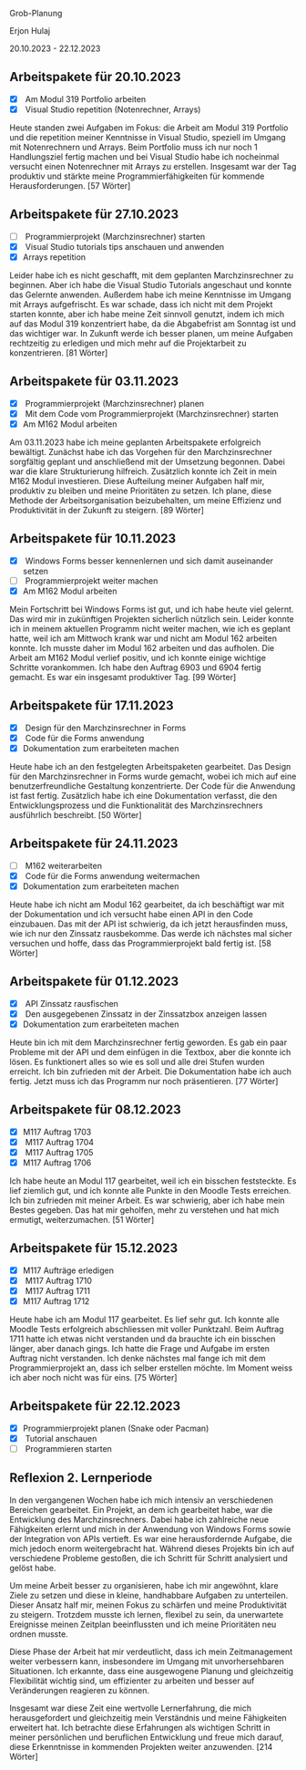 Grob-Planung

Erjon Hulaj

20.10.2023 - 22.12.2023

## Arbeitspakete für 20.10.2023

- [x]  Am Modul 319 Portfolio arbeiten
- [x]  Visual Studio repetition (Notenrechner, Arrays)

Heute standen zwei Aufgaben im Fokus: die Arbeit am Modul 319 Portfolio und die repetition meiner Kenntnisse in Visual Studio, speziell im Umgang mit 
Notenrechnern und Arrays. Beim Portfolio muss ich nur noch 1 Handlungsziel fertig machen und bei Visual Studio habe ich
nocheinmal versucht einen Notenrechner mit Arrays zu erstellen. Insgesamt war der Tag produktiv und stärkte meine Programmierfähigkeiten für kommende 
Herausforderungen. [57 Wörter] 

## Arbeitspakete für 27.10.2023

- [ ]  Programmierprojekt (Marchzinsrechner) starten
- [x]  Visual Studio tutorials tips anschauen und anwenden
- [x]  Arrays repetition

Leider habe ich es nicht geschafft, mit dem geplanten Marchzinsrechner zu beginnen. Aber ich habe die Visual Studio Tutorials angeschaut und konnte das 
Gelernte anwenden. Außerdem habe ich meine Kenntnisse im Umgang mit Arrays aufgefrischt. Es war schade, dass ich 
nicht mit dem Projekt starten konnte, aber ich habe meine Zeit sinnvoll genutzt, indem ich mich auf das Modul 319 konzentriert habe, da die Abgabefrist am 
Sonntag ist und das wichtiger war. In Zukunft werde ich besser planen, um meine Aufgaben rechtzeitig zu erledigen 
und mich mehr auf die Projektarbeit zu konzentrieren. [81 Wörter]

## Arbeitspakete für 03.11.2023

- [x]  Programmierprojekt (Marchzinsrechner) planen
- [x]  Mit dem Code vom Programmierprojekt (Marchzinsrechner) starten
- [x]  Am M162 Modul arbeiten

Am 03.11.2023 habe ich meine geplanten Arbeitspakete erfolgreich bewältigt. Zunächst habe ich das Vorgehen für den Marchzinsrechner sorgfältig geplant und 
anschließend mit der Umsetzung begonnen. Dabei war die klare Strukturierung hilfreich. Zusätzlich konnte ich Zeit in mein M162 Modul investieren. Diese 
Aufteilung meiner Aufgaben half mir, produktiv zu bleiben und meine Prioritäten zu setzen. Ich plane, diese Methode der Arbeitsorganisation beizubehalten, um 
meine Effizienz und Produktivität in der Zukunft zu steigern. [89 Wörter]

## Arbeitspakete für 10.11.2023

- [x]  Windows Forms besser kennenlernen und sich damit auseinander setzen
- [ ]  Programmierprojekt weiter machen
- [x]  Am M162 Modul arbeiten

Mein Fortschritt bei Windows Forms ist gut, und ich habe heute viel gelernt. Das wird mir in zukünftigen Projekten sicherlich nützlich sein. Leider konnte ich 
in meinem aktuellen Programm nicht weiter machen, wie ich es geplant hatte, weil ich am Mittwoch krank war und nicht am Modul 162 arbeiten konnte. Ich musste 
daher im Modul 162 arbeiten und das aufholen. Die Arbeit am M162 Modul verlief positiv, und ich konnte einige wichtige Schritte vorankommen. Ich habe den 
Auftrag 6903 und 6904 fertig gemacht. Es war ein insgesamt produktiver Tag. [99 Wörter]

## Arbeitspakete für 17.11.2023

- [x]  Design für den Marchzinsrechner in Forms
- [x]  Code für die Forms anwendung
- [x]  Dokumentation zum erarbeiteten machen

Heute habe ich an den festgelegten Arbeitspaketen gearbeitet. Das Design für den Marchzinsrechner in Forms wurde gemacht, wobei ich mich auf eine 
benutzerfreundliche Gestaltung konzentrierte. Der Code für die Anwendung ist fast fertig. Zusätzlich habe ich eine Dokumentation verfasst, die den 
Entwicklungsprozess und die Funktionalität des Marchzinsrechners ausführlich beschreibt. [50 Wörter]

## Arbeitspakete für 24.11.2023

- [ ]  M162 weiterarbeiten
- [x]  Code für die Forms anwendung weitermachen
- [x]  Dokumentation zum erarbeiteten machen

Heute habe ich nicht am Modul 162 gearbeitet, da ich beschäftigt war mit der Dokumentation und ich versucht habe einen API in den Code einzubauen. Das mit der 
API ist schwierig, da ich jetzt herausfinden muss, wie ich nur den Zinssatz rausbekomme. Das werde ich nächstes mal sicher versuchen und hoffe, dass das 
Programmierprojekt bald fertig ist. [58 Wörter]

## Arbeitspakete für 01.12.2023

- [x]  API Zinssatz rausfischen
- [x]  Den ausgegebenen Zinssatz in der Zinssatzbox anzeigen lassen
- [x]  Dokumentation zum erarbeiteten machen

Heute bin ich mit dem Marchzinsrechner fertig geworden. Es gab ein paar Probleme mit der API und dem einfügen in die Textbox, aber die konnte ich lösen. Es 
funktionert alles so wie es soll und alle drei Stufen wurden erreicht. Ich bin zufrieden mit der Arbeit. Die Dokumentation habe ich auch fertig. Jetzt muss 
ich das Programm nur noch präsentieren. [77 Wörter]

## Arbeitspakete für 08.12.2023

- [x]  M117 Auftrag 1703
- [x]  M117 Auftrag 1704
- [x]  M117 Auftrag 1705
- [x]  M117 Auftrag 1706

Ich habe heute an Modul 117 gearbeitet, weil ich ein bisschen feststeckte. Es lief ziemlich gut, und ich konnte alle Punkte in den Moodle Tests erreichen. Ich 
bin zufrieden mit meiner Arbeit. Es war schwierig, aber ich habe mein Bestes gegeben. Das hat mir geholfen, mehr zu verstehen und hat mich ermutigt, 
weiterzumachen. [51 Wörter]

## Arbeitspakete für 15.12.2023

- [x]  M117 Aufträge erledigen
- [x]  M117 Auftrag 1710
- [x]  M117 Auftrag 1711
- [x]  M117 Auftrag 1712

Heute habe ich am Modul 117 gearbeitet. Es lief sehr gut. Ich konnte alle Moodle Tests erfolgreich abschliessen mit voller Punktzahl. Beim Auftrag 1711 hatte 
ich etwas nicht verstanden und da brauchte ich ein bisschen länger, aber danach gings. Ich hatte die Frage und Aufgabe im ersten Auftrag nicht verstanden. Ich 
denke nächstes mal fange ich mit dem Programmierprojekt an, dass ich selber erstellen möchte. Im Moment weiss ich aber noch nicht was für eins. [75 Wörter]

## Arbeitspakete für 22.12.2023

- [x]  Programmierprojekt planen (Snake oder Pacman)
- [x]  Tutorial anschauen
- [ ]  Programmieren starten

## Reflexion 2. Lernperiode

In den vergangenen Wochen habe ich mich intensiv an verschiedenen Bereichen gearbeitet. Ein Projekt, an dem ich gearbeitet habe, war die Entwicklung des 
Marchzinsrechners. Dabei habe ich zahlreiche neue Fähigkeiten erlernt und mich in der Anwendung von Windows Forms sowie der Integration von APIs vertieft. Es 
war eine herausfordernde Aufgabe, die mich jedoch enorm weitergebracht hat. Während dieses Projekts bin ich auf verschiedene Probleme gestoßen, die ich 
Schritt für Schritt analysiert und gelöst habe.

Um meine Arbeit besser zu organisieren, habe ich mir angewöhnt, klare Ziele zu setzen und diese in kleine, handhabbare Aufgaben zu unterteilen. Dieser Ansatz 
half mir, meinen Fokus zu schärfen und meine Produktivität zu steigern. Trotzdem musste ich lernen, flexibel zu sein, da unerwartete Ereignisse meinen 
Zeitplan beeinflussten und ich meine Prioritäten neu ordnen musste.

Diese Phase der Arbeit hat mir verdeutlicht, dass ich mein Zeitmanagement weiter verbessern kann, insbesondere im Umgang mit unvorhersehbaren Situationen. Ich 
erkannte, dass eine ausgewogene Planung und gleichzeitig Flexibilität wichtig sind, um effizienter zu arbeiten und besser auf Veränderungen reagieren zu 
können.

Insgesamt war diese Zeit eine wertvolle Lernerfahrung, die mich herausgefordert und gleichzeitig mein Verständnis und meine Fähigkeiten erweitert hat. Ich 
betrachte diese Erfahrungen als wichtigen Schritt in meiner persönlichen und beruflichen Entwicklung und freue mich darauf, diese Erkenntnisse in kommenden 
Projekten weiter anzuwenden. [214 Wörter]
